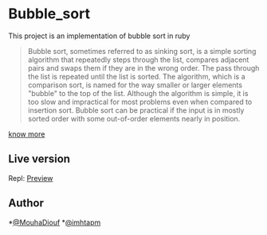 # Bubble_sort 
This project is an implementation of bubble sort in ruby

> Bubble sort, sometimes referred to as sinking sort, is a simple sorting algorithm that repeatedly steps through the list, compares adjacent pairs and swaps them if they are in the wrong order. The pass through the list is repeated until the list is sorted. The algorithm, which is a comparison sort, is named for the way smaller or larger elements "bubble" to the top of the list. Although the algorithm is simple, it is too slow and impractical for most problems even when compared to insertion sort. Bubble sort can be practical if the input is in mostly sorted order with some out-of-order elements nearly in position.

[know more]("https://en.wikipedia.org/wiki/Bubble_sort")

## Live version
Repl: [Preview](https://repl.it/@ponmuthuselvam/bubblesortruby)

## Author
*[@MouhaDiouf](https://github.com/MouhaDiouf)
*[@imhtapm](https://github.com/imhtapm)
